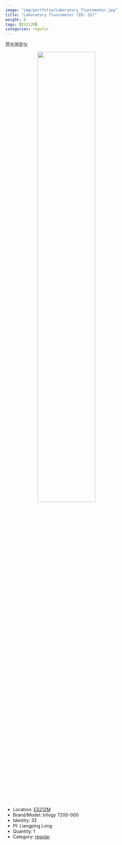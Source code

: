 ```yaml
---
image: "img/portfolio/Laboratory_fluorometer.jpg"
title: "Laboratory fluorometer (ID: 32)"
weight: 0
tags: [ES212M]
categories: regular
---
```


荧光测定仪

<!--more-->

<img src="../../img/portfolio/Laboratory_fluorometer.jpg" width="60%" style="display: block; margin: auto;">

- Location: [ES212M](../../tags/es212m)
- Brand/Model: trilogy 7200-000
- Identity: 32
- PI: Liangping Long
- Quantity: 1
- Category: [regular](../../categories/regular)






